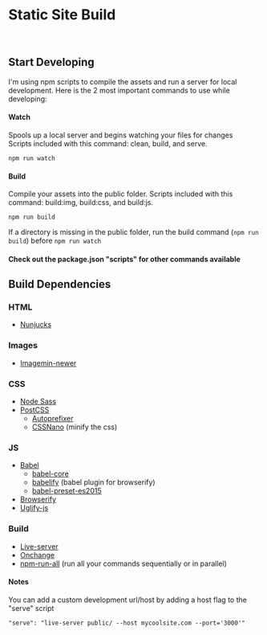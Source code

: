 # Static Site Build
<br />

## Start Developing
I'm using npm scripts to compile the assets and run a server for local development.
Here is the 2 most important commands to use while developing:

#### Watch<br />
Spools up a local server and begins watching your files for changes<br />
Scripts included with this command: clean, build, and serve.
```
npm run watch
```

#### Build<br />
Compile your assets into the public folder.
Scripts included with this command: build:img, build:css, and build:js.
```
npm run build
```
If a directory is missing in the public folder, run the build command (`npm run build`) before ``` npm run watch ```
<br />

#### Check out the package.json "scripts" for other commands available

## Build Dependencies
### HTML
- <a href="https://github.com/mozilla/nunjucks">Nunjucks</a>

### Images
- <a href="https://github.com/paulcpederson/imagemin-newer">Imagemin-newer</a>

### CSS
- <a href="https://github.com/sass/node-sass">Node Sass</a>
- <a href="https://github.com/postcss/postcss">PostCSS</a>
    - <a href="https://github.com/postcss/autoprefixer">Autoprefixer</a>
    - <a href="https://github.com/ben-eb/cssnano">CSSNano</a> (minify the css)

### JS
- <a href="https://babeljs.io/">Babel</a>
    - <a href="https://github.com/babel/babel/tree/master/packages/babel-core">babel-core</a>
    - <a href="https://github.com/babel/babelify">babelify</a> (babel plugin for browserify)
    - <a href="https://github.com/babel/babel/tree/master/packages/babel-preset-es2015">babel-preset-es2015</a>
- <a href="https://github.com/substack/node-browserify">Browserify</a>
- <a href="https://github.com/mishoo/UglifyJS2">Uglify-js</a>

### Build
- <a href="https://github.com/tapio/live-server">Live-server</a>
- <a href="https://github.com/Qard/onchange">Onchange</a>
- <a href="https://github.com/mysticatea/npm-run-all">npm-run-all</a> (run all your commands sequentially or in parallel)


#### Notes
You can add a custom development url/host by adding a host flag to the "serve" script<br />
```
"serve": "live-server public/ --host mycoolsite.com --port='3000'"
```
